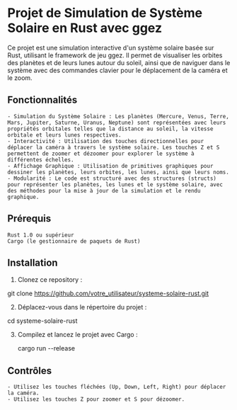 # Projet de Simulation de Système Solaire en Rust avec ggez

Ce projet est une simulation interactive d'un système solaire basée sur Rust, utilisant le framework de jeu ggez. Il permet de visualiser les orbites des planètes et de leurs lunes autour du soleil, ainsi que de naviguer dans le système avec des commandes clavier pour le déplacement de la caméra et le zoom.

## Fonctionnalités

    - Simulation du Système Solaire : Les planètes (Mercure, Venus, Terre, Mars, Jupiter, Saturne, Uranus, Neptune) sont représentées avec leurs propriétés orbitales telles que la distance au soleil, la vitesse orbitale et leurs lunes respectives.
    - Interactivité : Utilisation des touches directionnelles pour déplacer la caméra à travers le système solaire. Les touches Z et S permettent de zoomer et dézoomer pour explorer le système à différentes échelles.
    - Affichage Graphique : Utilisation de primitives graphiques pour dessiner les planètes, leurs orbites, les lunes, ainsi que leurs noms.
    - Modularité : Le code est structuré avec des structures (structs) pour représenter les planètes, les lunes et le système solaire, avec des méthodes pour la mise à jour de la simulation et le rendu graphique.

## Prérequis

    Rust 1.0 ou supérieur
    Cargo (le gestionnaire de paquets de Rust)

## Installation

 1) Clonez ce repository :

git clone https://github.com/votre_utilisateur/systeme-solaire-rust.git

 2) Déplacez-vous dans le répertoire du projet :

cd systeme-solaire-rust

 3) Compilez et lancez le projet avec Cargo :



    cargo run --release

## Contrôles

    - Utilisez les touches fléchées (Up, Down, Left, Right) pour déplacer la caméra.
    - Utilisez les touches Z pour zoomer et S pour dézoomer.
